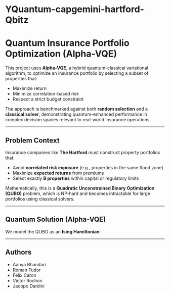 # YQuantum-capgemini-hartford-Qbitz

# Quantum Insurance Portfolio Optimization (Alpha-VQE)

This project uses **Alpha-VQE**, a hybrid quantum-classical variational algorithm, to optimize an insurance portfolio by selecting a subset of properties that:

- Maximize return
- Minimize correlation-based risk
- Respect a strict budget constraint

The approach is benchmarked against both **random selection** and a **classical solver**, demonstrating quantum-enhanced performance in complex decision spaces relevant to real-world insurance operations.

---

## Problem Context

Insurance companies like **The Hartford** must construct property portfolios that:

- Avoid **correlated risk exposure** (e.g., properties in the same flood zone)
- Maximize **expected returns** from premiums
- Select exactly **B properties** within capital or regulatory limits

Mathematically, this is a **Quadratic Unconstrained Binary Optimization (QUBO)** problem, which is NP-hard and becomes intractable for large portfolios using classical solvers.

---

## Quantum Solution (Alpha-VQE)

We model the QUBO as an **Ising Hamiltonian**:

---

## Authors

- Aanya Bhandari
- Roman Tudor
- Felix Caron
- Victor Rochon
- Jacopo Dardini

